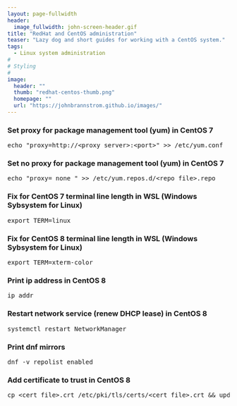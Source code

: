 ```yaml
---
layout: page-fullwidth
header:
  image_fullwidth: john-screen-header.gif
title: "RedHat and CentOS administration"
teaser: "Lazy dog and short guides for working with a CentOS system."
tags:
  - Linux system administration
#
# Styling
#
image:
  header: ""
  thumb: "redhat-centos-thumb.png"
  homepage: ""
  url: "https://johnbrannstrom.github.io/images/"
---
```


<h3>Set proxy for package management tool (yum) in CentOS 7</h3>
<pre>echo "proxy=http://&lt;proxy server&gt;:&lt;port&gt;" &gt;&gt; /etc/yum.conf</pre>

<h3>Set no proxy for package management tool (yum) in CentOS 7</h3>
<pre>echo "proxy=_none_" >> /etc/yum.repos.d/&lt;repo_file&gt;.repo</pre>

<h3>Fix for CentOS 7 terminal line length in WSL (Windows Sybsystem for Linux)</h3>
<pre>export TERM=linux</pre>

<h3>Fix for CentOS 8 terminal line length in WSL (Windows Sybsystem for Linux)</h3>
<pre>export TERM=xterm-color</pre>

<h3>Print ip address in CentOS 8</h3>
<pre>ip addr</pre>

<h3>Restart network service (renew DHCP lease) in CentOS 8</h3>
<pre>systemctl restart NetworkManager</pre>

<h3>Print dnf mirrors</h3>
<pre>dnf -v repolist enabled</pre>

<h3>Add certificate to trust in CentOS 8</h3>
<pre>cp &lt;cert_file&gt;.crt /etc/pki/tls/certs/&lt;cert_file&gt;.crt && update-ca-trust extract</pre>
